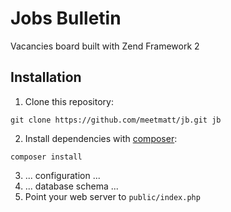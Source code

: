 Jobs Bulletin
=============

Vacancies board built with Zend Framework 2

Installation
------------

1. Clone this repository:

```
git clone https://github.com/meetmatt/jb.git jb
```

2. Install dependencies with [composer](https://getcomposer.org):

```
composer install
```
3. ... configuration ...
4. ... database schema ...
5. Point your web server to `public/index.php`

